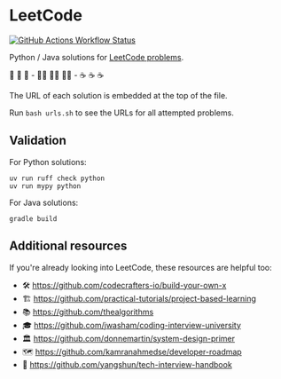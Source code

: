 # LeetCode

[![GitHub Actions Workflow Status](https://img.shields.io/github/actions/workflow/status/huangsam/leetcode/ci.yml)](https://github.com/huangsam/leetcode/actions)

Python / Java solutions for [LeetCode problems](https://leetcode.com/).

🐍 🐍 🐍 - 🏃‍♂️ 🏃‍♂️ 🏃‍♂️ - ☕ ☕ ☕

The URL of each solution is embedded at the top of the file.

Run `bash urls.sh` to see the URLs for all attempted problems.

## Validation

For Python solutions:

```shell
uv run ruff check python
uv run mypy python
```

For Java solutions:

```shell
gradle build
```

## Additional resources

If you're already looking into LeetCode, these resources are helpful too:

- 🛠️ <https://github.com/codecrafters-io/build-your-own-x>
- 🏗️ <https://github.com/practical-tutorials/project-based-learning>
- 📚 <https://github.com/thealgorithms>
- 🎓 <https://github.com/jwasham/coding-interview-university>
- 🏛️ <https://github.com/donnemartin/system-design-primer>
- 🗺️ <https://github.com/kamranahmedse/developer-roadmap>
- 🤝 <https://github.com/yangshun/tech-interview-handbook>

